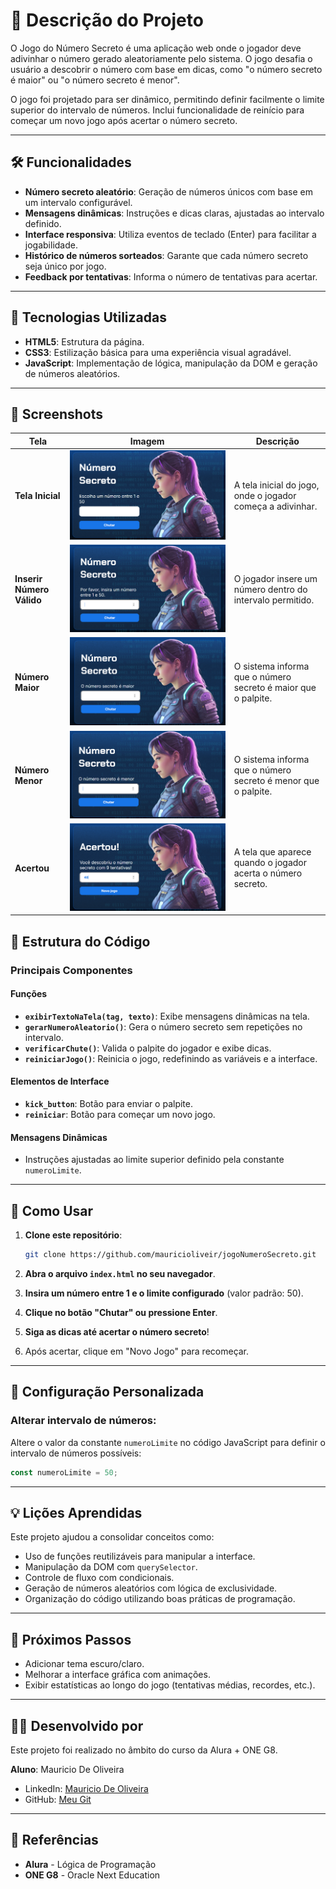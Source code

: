 # 📜 Descrição do Projeto
O Jogo do Número Secreto é uma aplicação web onde o jogador deve adivinhar o número gerado aleatoriamente pelo sistema.
O jogo desafia o usuário a descobrir o número com base em dicas, como "o número secreto é maior" ou "o número secreto é menor".

O jogo foi projetado para ser dinâmico, permitindo definir facilmente o limite superior do intervalo de números.
Inclui funcionalidade de reinício para começar um novo jogo após acertar o número secreto.

---

## 🛠️ Funcionalidades
- **Número secreto aleatório**: Geração de números únicos com base em um intervalo configurável.
- **Mensagens dinâmicas**: Instruções e dicas claras, ajustadas ao intervalo definido.
- **Interface responsiva**: Utiliza eventos de teclado (Enter) para facilitar a jogabilidade.
- **Histórico de números sorteados**: Garante que cada número secreto seja único por jogo.
- **Feedback por tentativas**: Informa o número de tentativas para acertar.

---

## 🚀 Tecnologias Utilizadas
- **HTML5**: Estrutura da página.
- **CSS3**: Estilização básica para uma experiência visual agradável.
- **JavaScript**: Implementação de lógica, manipulação da DOM e geração de números aleatórios.

---

## 📸 Screenshots

| Tela                     | Imagem                                                                                  | Descrição                                                        |
|--------------------------|------------------------------------------------------------------------------------------|------------------------------------------------------------------|
| **Tela Inicial**          | ![Tela Inicial](assets/Inicio.png)                                                       | A tela inicial do jogo, onde o jogador começa a adivinhar.      |
| **Inserir Número Válido** | ![Inserir Número Válido](assets/Inserir%20Numero%20Valido.png)                               | O jogador insere um número dentro do intervalo permitido.       |
| **Número Maior**          | ![Número Maior](assets/Numero%20Maior.png)                                                 | O sistema informa que o número secreto é maior que o palpite.   |
| **Número Menor**          | ![Número Menor](assets/Numero%20Menor.png)                                                 | O sistema informa que o número secreto é menor que o palpite.   |
| **Acertou**               | ![Acertou](assets/Acertou.png)                                                          | A tela que aparece quando o jogador acerta o número secreto.    |


## 🧩 Estrutura do Código

### Principais Componentes

#### Funções
- **`exibirTextoNaTela(tag, texto)`**: Exibe mensagens dinâmicas na tela.
- **`gerarNumeroAleatorio()`**: Gera o número secreto sem repetições no intervalo.
- **`verificarChute()`**: Valida o palpite do jogador e exibe dicas.
- **`reiniciarJogo()`**: Reinicia o jogo, redefinindo as variáveis e a interface.

#### Elementos de Interface
- **`kick_button`**: Botão para enviar o palpite.
- **`reiniciar`**: Botão para começar um novo jogo.

#### Mensagens Dinâmicas
- Instruções ajustadas ao limite superior definido pela constante `numeroLimite`.

---

## 📝 Como Usar
1. **Clone este repositório**:

   ```bash
   git clone https://github.com/mauricioliveir/jogoNumeroSecreto.git
   ```

2. **Abra o arquivo `index.html` no seu navegador**.

3. **Insira um número entre 1 e o limite configurado** (valor padrão: 50).

4. **Clique no botão "Chutar" ou pressione Enter**.

5. **Siga as dicas até acertar o número secreto**!

6. Após acertar, clique em "Novo Jogo" para recomeçar.

---

## 🔧 Configuração Personalizada

### Alterar intervalo de números:
Altere o valor da constante `numeroLimite` no código JavaScript para definir o intervalo de números possíveis:

```javascript
const numeroLimite = 50; 
```

---

## 💡 Lições Aprendidas
Este projeto ajudou a consolidar conceitos como:
- Uso de funções reutilizáveis para manipular a interface.
- Manipulação da DOM com `querySelector`.
- Controle de fluxo com condicionais.
- Geração de números aleatórios com lógica de exclusividade.
- Organização do código utilizando boas práticas de programação.

---

## 🎯 Próximos Passos
- Adicionar tema escuro/claro.
- Melhorar a interface gráfica com animações.
- Exibir estatísticas ao longo do jogo (tentativas médias, recordes, etc.).

---

## 👩‍💻 Desenvolvido por
Este projeto foi realizado no âmbito do curso da Alura + ONE G8.

**Aluno**: Mauricio De Oliveira

- LinkedIn: [Mauricio De Oliveira](https://www.linkedin.com/in/monitormauricio/)
- GitHub: [Meu Git](https://github.com/mauricioliveir)

---

## 📌 Referências
- **Alura** - Lógica de Programação
- **ONE G8** - Oracle Next Education